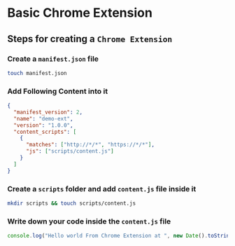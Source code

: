 # Basic Chrome Extension

## Steps for creating a `Chrome Extension`

### Create a `manifest.json` file

```sh
touch manifest.json
```

### Add Following Content into it

```json
{
  "manifest_version": 2,
  "name": "demo-ext",
  "version": "1.0.0",
  "content_scripts": [
    {
      "matches": ["http://*/*", "https://*/*"],
      "js": ["scripts/content.js"]
    }
  ]
}
```

### Create a `scripts` folder and add `content.js` file inside it

```sh
mkdir scripts && touch scripts/content.js
```

### Write down your code inside the `content.js` file

```js
console.log("Hello world From Chrome Extension at ", new Date().toString());
```
